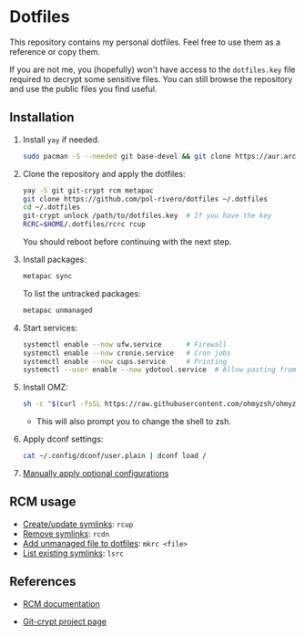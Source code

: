 # Dotfiles

This repository contains my personal dotfiles. Feel free to use them as a reference or copy them.

If you are not me, you (hopefully) won't have access to the `dotfiles.key` file required to decrypt some sensitive files. You can still browse the repository and use the public files you find useful.

## Installation

1. Install `yay` if needed.

   ```bash
   sudo pacman -S --needed git base-devel && git clone https://aur.archlinux.org/yay-bin.git && cd yay-bin && makepkg -si
   ```

1. Clone the repository and apply the dotfiles:

    ```bash
    yay -S git git-crypt rcm metapac
    git clone https://github.com/pol-rivero/dotfiles ~/.dotfiles
    cd ~/.dotfiles
    git-crypt unlock /path/to/dotfiles.key  # If you have the key
    RCRC=$HOME/.dotfiles/rcrc rcup
    ```

    You should reboot before continuing with the next step.

1. Install packages:

    ```bash
    metapac sync
    ```

    To list the untracked packages:

    ```bash
    metapac unmanaged
    ```

1. Start services:

    ```bash
    systemctl enable --now ufw.service      # Firewall
    systemctl enable --now cronie.service   # Cron jobs
    systemctl enable --now cups.service     # Printing
    systemctl --user enable --now ydotool.service  # Allow pasting from copyq and rofimoji
    ```

1. Install OMZ:

    ```bash
    sh -c "$(curl -fsSL https://raw.githubusercontent.com/ohmyzsh/ohmyzsh/master/tools/install.sh)"
    ```

    - This will also prompt you to change the shell to zsh.

1. Apply dconf settings:

    ```bash
    cat ~/.config/dconf/user.plain | dconf load /
    ```

1. [Manually apply optional configurations](manual-config/README.md)

## RCM usage

- [Create/update symlinks](http://thoughtbot.github.io/rcm/rcup.1.html): `rcup`
- [Remove symlinks](http://thoughtbot.github.io/rcm/rcdn.1.html): `rcdn`
- [Add unmanaged file to dotfiles](http://thoughtbot.github.io/rcm/mkrc.1.html): `mkrc <file>`
- [List existing symlinks](http://thoughtbot.github.io/rcm/lsrc.1.html): `lsrc`


## References

- [RCM documentation](http://thoughtbot.github.io/rcm/)

- [Git-crypt project page](https://www.agwa.name/projects/git-crypt)

